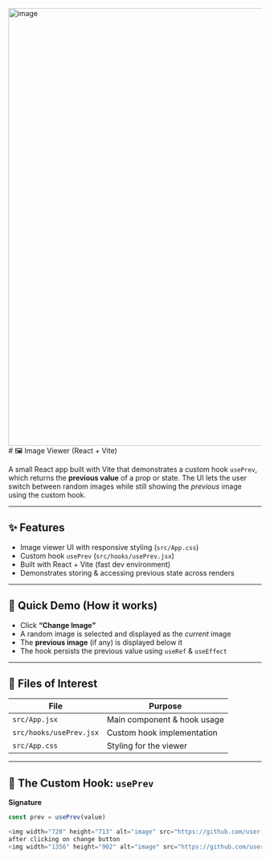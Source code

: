 <img width="1823" height="870" alt="image" src="https://github.com/user-attachments/assets/e7ee2256-ed2a-437f-acbd-45a1f1b86c11" /># 🖼️ Image Viewer (React + Vite)

A small React app built with Vite that demonstrates a custom hook `usePrev`, which returns the **previous value** of a prop or state. The UI lets the user switch between random images while still showing the *previous* image using the custom hook.

---

## ✨ Features

- Image viewer UI with responsive styling (`src/App.css`)
- Custom hook `usePrev` (`src/hooks/usePrev.jsx`)
- Built with React + Vite (fast dev environment)
- Demonstrates storing & accessing previous state across renders

---

## 🚀 Quick Demo (How it works)

- Click **“Change Image”**
- A random image is selected and displayed as the *current* image
- The **previous image** (if any) is displayed below it
- The hook persists the previous value using `useRef` & `useEffect`

---

## 📂 Files of Interest

| File | Purpose |
|------|---------|
| `src/App.jsx` | Main component & hook usage |
| `src/hooks/usePrev.jsx` | Custom hook implementation |
| `src/App.css` | Styling for the viewer |

---

## 🧠 The Custom Hook: `usePrev`

**Signature**

```js
const prev = usePrev(value)

<img width="720" height="713" alt="image" src="https://github.com/user-attachments/assets/ca571767-141a-48d6-b424-1c7a83a7d97f" />
after clicking on change button
<img width="1356" height="902" alt="image" src="https://github.com/user-attachments/assets/fd13fce1-e2fb-45a8-93e2-842ee70c4dab" />


